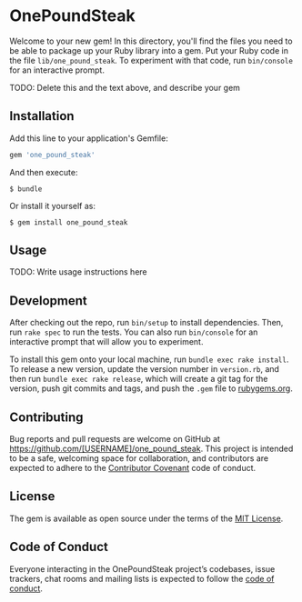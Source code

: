 # OnePoundSteak

Welcome to your new gem! In this directory, you'll find the files you need to be able to package up your Ruby library into a gem. Put your Ruby code in the file `lib/one_pound_steak`. To experiment with that code, run `bin/console` for an interactive prompt.

TODO: Delete this and the text above, and describe your gem

## Installation

Add this line to your application's Gemfile:

```ruby
gem 'one_pound_steak'
```

And then execute:

    $ bundle

Or install it yourself as:

    $ gem install one_pound_steak

## Usage

TODO: Write usage instructions here

## Development

After checking out the repo, run `bin/setup` to install dependencies. Then, run `rake spec` to run the tests. You can also run `bin/console` for an interactive prompt that will allow you to experiment.

To install this gem onto your local machine, run `bundle exec rake install`. To release a new version, update the version number in `version.rb`, and then run `bundle exec rake release`, which will create a git tag for the version, push git commits and tags, and push the `.gem` file to [rubygems.org](https://rubygems.org).

## Contributing

Bug reports and pull requests are welcome on GitHub at https://github.com/[USERNAME]/one_pound_steak. This project is intended to be a safe, welcoming space for collaboration, and contributors are expected to adhere to the [Contributor Covenant](http://contributor-covenant.org) code of conduct.

## License

The gem is available as open source under the terms of the [MIT License](https://opensource.org/licenses/MIT).

## Code of Conduct

Everyone interacting in the OnePoundSteak project’s codebases, issue trackers, chat rooms and mailing lists is expected to follow the [code of conduct](https://github.com/[USERNAME]/one_pound_steak/blob/master/CODE_OF_CONDUCT.md).
